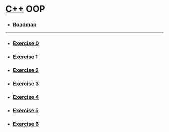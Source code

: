 # [C++](/CPP/CPP.md) OOP
- ### [Roadmap](/CPP/OOP/CPPOOPR.md)
***
- ### [Exercise 0](/CPP/OOP/ex0.cpp)
- ### [Exercise 1](/CPP/OOP/ex1.cpp)
- ### [Exercise 2](/CPP/OOP/ex2.cpp)
- ### [Exercise 3](/CPP/OOP/ex3.cpp)
- ### [Exercise 4](/CPP/OOP/ex4.cpp)
- ### [Exercise 5](/CPP/OOP/ex5.cpp)
- ### [Exercise 6](/CPP/OOP/ex6.cpp)
